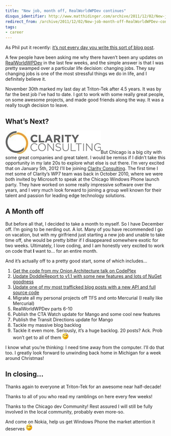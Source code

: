 ```yaml
---
title: "New job, month off, RealWorldWPDev continues"
disqus_identifier: http://www.matthidinger.com/archive/2011/12/02/New-job-month-off-RealWorldWPDev-continues.aspx
redirect_from: /archive/2011/12/02/New-job-month-off-RealWorldWPDev-continues.aspx/
tags: 
- career
---
```

As Phil put it recently: [it’s not every day you write this sort of blog post](http://haacked.com/archive/2011/11/28/departing-microsoft.aspx).

A few people have been asking me why there haven’t been any updates on [RealWorldWPDev](http://www.matthidinger.com/archive/2011/10/16/RealWorldWPDev-Part-1-Introduction-and-Outline.aspx) in the last few weeks, and the simple answer is that I was pretty swamped over a particular life decision: changing jobs. They say changing jobs is one of the most stressful things we do in life, and I definitely believe it.

November 30th marked my last day at Triton-Tek after 4.5 years. It was by far the best job I’ve had to date. I got to work with some really great people, on some awesome projects, and made good friends along the way. It was a really tough decision to leave.

What’s Next?
------------

[<img src="/images/subtext-content/www_matthidinger_com/Windows-Live-Writer/Changing-Jobs-RealW_133DD/clarity_thumb.jpg" title="clarity" alt="clarity" width="300" height="72" />](/images/subtext-content/www_matthidinger_com/Windows-Live-Writer/Changing-Jobs-RealW_133DD/clarity_2.jpg)But Chicago is a big city with some great companies and great talent. I would be remiss if I didn’t take this opportunity in my late 20s to explore what else is out there. I’m very excited that on January 5th, 2012 I’ll be joining [Clarity Consulting](http://www.claritycon.com/). The first time I met some of Clarity’s WP7 team was back in October 2010, where we were both invited by Microsoft to speak at the Chicago Windows Phone launch party. They have worked on some really impressive software over the years, and I very much look forward to joining a group well known for their talent and passion for leading edge technology solutions.

A Month off
-----------

But before all that, I decided to take a month to myself. So I have December off. I’m going to be nerding out. A lot. Many of you have recommended I go on vacation, but with my girlfriend just starting a new job and unable to take time off, she would be pretty bitter if I disappeared somewhere exotic for two weeks. Ultimately, I love coding, and I am honestly very excited to work on code that **I** want to… for an entire month.

And it’s actually off to a pretty good start, some of which includes…

1.  [Get the code from my Onion Architecture talk on CodePlex](http://onionarch.codeplex.com)
2.  [Update DoddleReport to v1.1 with some new features and lots of NuGet goodness](http://doddlereport.codeplex.com/)
3.  [Update one of my most trafficked blog posts with a new API and full source code](http://www.matthidinger.com/archive/2011/11/27/Writing-a-Fluent-ASP-NET-MVC-Recursive-TreeView-Helper.aspx)
4.  Migrate all my personal projects off TFS and onto Mercurial (I really like Mercurial)
5.  RealWorldWPDev parts 6-10
6.  Publish the CTA Watch update for Mango and some cool new features
7.  Publish the Transit Directions update for Mango
8.  Tackle my massive blog backlog
9.  Tackle it even more. Seriously, it’s a huge backlog. 20 posts? Ack. Prob won’t get to all of them <img src="/images/subtext-content/www_matthidinger_com/Windows-Live-Writer/Changing-Jobs-RealW_133DD/wlEmoticon-winkingsmile_2.png" alt="Winking smile" class="wlEmoticon wlEmoticon-winkingsmile" />

I know what you’re thinking: I need time away from the computer. I’ll do that too. I greatly look forward to unwinding back home in Michigan for a week around Christmas!

In closing…
-----------

Thanks again to everyone at Triton-Tek for an awesome near half-decade!

Thanks to all of you who read my ramblings on here every few weeks!

Thanks to the Chicago dev Community! Rest assured I will still be fully involved in the local community, probably even more-so.

And come on Nokia, help us get Windows Phone the market attention it deserves <img src="/images/subtext-content/www_matthidinger_com/Windows-Live-Writer/Changing-Jobs-RealW_133DD/wlEmoticon-winkingsmile_2.png" alt="Winking smile" class="wlEmoticon wlEmoticon-winkingsmile" />

 

